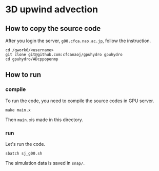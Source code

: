 # 3D upwind advection

## How to copy the source code
After you login the server, `g00.cfca.nao.ac.jp`, follow the instruction.

    cd /gwork0/<username>
    git clone git@github.com:cfcanaoj/gpuhydro gpuhydro
    cd gpuhydro/ADcppopenmp
    

## How to run

### compile 
To run the code, you need to compile the source codes in GPU server.
    
    make main.x
    
Then `main.x`is made in this directory.

### run
Let's run the code.
    
    sbatch sj_g00.sh
    
The simulation data is saved in `snap/`.
